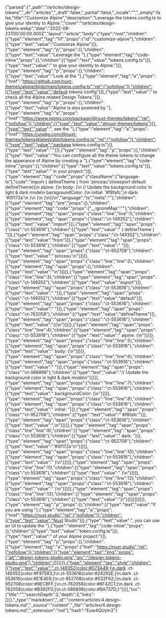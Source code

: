 {"parsed":{"_path":"/articles/design-tokens","_dir":"articles","_draft":false,"_partial":false,"_locale":"","_empty":false,"title":"Customize Alpine","description":"Leverage the tokens.config.ts to give your identity to Alpine.","cover":"/articles/design-tokens.webp","date":"2022-08-23T00:00:00.000Z","layout":"article","body":{"type":"root","children":[{"type":"element","tag":"h1","props":{"id":"customize-alpine"},"children":[{"type":"text","value":"Customize Alpine"}]},{"type":"element","tag":"p","props":{},"children":[{"type":"text","value":"Leverage the "},{"type":"element","tag":"code-inline","props":{},"children":[{"type":"text","value":"tokens.config.ts"}]},{"type":"text","value":" to give your identity to Alpine."}]},{"type":"element","tag":"p","props":{},"children":[{"type":"text","value":"Look at the "},{"type":"element","tag":"a","props":{"href":"https://github.com/nuxt-themes/alpine/blob/main/tokens.config.ts","rel":["nofollow"]},"children":[{"type":"text","value":"default tokens config"}]},{"type":"text","value":" to check all the Alpine related Design Tokens."}]},{"type":"element","tag":"p","props":{},"children":[{"type":"text","value":"Alpine is also powered by "},{"type":"element","tag":"a","props":{"href":"https://www.npmjs.com/package/@nuxt-themes/tokens","rel":["nofollow"]},"children":[{"type":"text","value":"@nuxt-themes/tokens"}]},{"type":"text","value":", see the "},{"type":"element","tag":"a","props":{"href":"https://unpkg.com/@nuxt-themes/tokens@latest/dist/tokens.config.ts","rel":["nofollow"]},"children":[{"type":"text","value":"package tokens.config.ts"}]},{"type":"text","value":"."}]},{"type":"element","tag":"p","props":{},"children":[{"type":"text","value":"You can configure all the theme tokens to change the apperance of Alpine by creating a "},{"type":"element","tag":"code-inline","props":{},"children":[{"type":"text","value":"tokens.config.ts"}]},{"type":"text","value":" in your project:"}]},{"type":"element","tag":"code","props":{"className":["language-ts"],"code":"import { defineTheme } from 'pinceau'\n\nexport default defineTheme({\n  alpine: {\n    body: {\n      // Update the background color in light & dark mode\n      backgroundColor: {\n        initial: '#f8fafc',\n        dark: '#0f172a'\n      }\n    }\n  }\n})\n","language":"ts","meta":""},"children":[{"type":"element","tag":"pre","props":{},"children":[{"type":"element","tag":"code","props":{"__ignoreMap":""},"children":[{"type":"element","tag":"span","props":{"class":"line","line":1},"children":[{"type":"element","tag":"span","props":{"class":"ct-149352"},"children":[{"type":"text","value":"import"}]},{"type":"element","tag":"span","props":{"class":"ct-553616"},"children":[{"type":"text","value":" { defineTheme } "}]},{"type":"element","tag":"span","props":{"class":"ct-149352"},"children":[{"type":"text","value":"from"}]},{"type":"element","tag":"span","props":{"class":"ct-553616"},"children":[{"type":"text","value":" "}]},{"type":"element","tag":"span","props":{"class":"ct-952708"},"children":[{"type":"text","value":"'pinceau'\n"}]}]},{"type":"element","tag":"span","props":{"class":"line","line":2},"children":[{"type":"element","tag":"span","props":{},"children":[{"type":"text","value":"\n"}]}]},{"type":"element","tag":"span","props":{"class":"line","line":3},"children":[{"type":"element","tag":"span","props":{"class":"ct-149352"},"children":[{"type":"text","value":"export"}]},{"type":"element","tag":"span","props":{"class":"ct-553616"},"children":[{"type":"text","value":" "}]},{"type":"element","tag":"span","props":{"class":"ct-149352"},"children":[{"type":"text","value":"default"}]},{"type":"element","tag":"span","props":{"class":"ct-553616"},"children":[{"type":"text","value":" "}]},{"type":"element","tag":"span","props":{"class":"ct-762058"},"children":[{"type":"text","value":"defineTheme"}]},{"type":"element","tag":"span","props":{"class":"ct-553616"},"children":[{"type":"text","value":"({\n"}]}]},{"type":"element","tag":"span","props":{"class":"line","line":4},"children":[{"type":"element","tag":"span","props":{"class":"ct-553616"},"children":[{"type":"text","value":"  alpine: {\n"}]}]},{"type":"element","tag":"span","props":{"class":"line","line":5},"children":[{"type":"element","tag":"span","props":{"class":"ct-553616"},"children":[{"type":"text","value":"    body: {\n"}]}]},{"type":"element","tag":"span","props":{"class":"line","line":6},"children":[{"type":"element","tag":"span","props":{"class":"ct-553616"},"children":[{"type":"text","value":"      "}]},{"type":"element","tag":"span","props":{"class":"ct-086898"},"children":[{"type":"text","value":"// Update the background color in light & dark mode\n"}]}]},{"type":"element","tag":"span","props":{"class":"line","line":7},"children":[{"type":"element","tag":"span","props":{"class":"ct-553616"},"children":[{"type":"text","value":"      backgroundColor: {\n"}]}]},{"type":"element","tag":"span","props":{"class":"line","line":8},"children":[{"type":"element","tag":"span","props":{"class":"ct-553616"},"children":[{"type":"text","value":"        initial: "}]},{"type":"element","tag":"span","props":{"class":"ct-952708"},"children":[{"type":"text","value":"'#f8fafc'"}]},{"type":"element","tag":"span","props":{"class":"ct-553616"},"children":[{"type":"text","value":",\n"}]}]},{"type":"element","tag":"span","props":{"class":"line","line":9},"children":[{"type":"element","tag":"span","props":{"class":"ct-553616"},"children":[{"type":"text","value":"        dark: "}]},{"type":"element","tag":"span","props":{"class":"ct-952708"},"children":[{"type":"text","value":"'#0f172a'\n"}]}]},{"type":"element","tag":"span","props":{"class":"line","line":10},"children":[{"type":"element","tag":"span","props":{"class":"ct-553616"},"children":[{"type":"text","value":"      }\n"}]}]},{"type":"element","tag":"span","props":{"class":"line","line":11},"children":[{"type":"element","tag":"span","props":{"class":"ct-553616"},"children":[{"type":"text","value":"    }\n"}]}]},{"type":"element","tag":"span","props":{"class":"line","line":12},"children":[{"type":"element","tag":"span","props":{"class":"ct-553616"},"children":[{"type":"text","value":"  }\n"}]}]},{"type":"element","tag":"span","props":{"class":"line","line":13},"children":[{"type":"element","tag":"span","props":{"class":"ct-553616"},"children":[{"type":"text","value":"})"}]}]}]}]}]},{"type":"element","tag":"p","props":{},"children":[{"type":"text","value":"If you are using "},{"type":"element","tag":"a","props":{"href":"https://nuxt.studio","rel":["nofollow"]},"children":[{"type":"text","value":"Nuxt Studio"}]},{"type":"text","value":", you can use an UI to update the "},{"type":"element","tag":"code-inline","props":{},"children":[{"type":"text","value":"token.config.ts"}]},{"type":"text","value":" of your Alpine project:"}]},{"type":"element","tag":"p","props":{},"children":[{"type":"element","tag":"a","props":{"href":"https://nuxt.studio","rel":["nofollow"]},"children":[{"type":"element","tag":"img","props":{"alt":"design-tokens-studio.png","src":"/design-tokens-studio.png"},"children":[]}]}]},{"type":"element","tag":"style","children":[{"type":"text","value":".ct-149352{color:#D73A49;}\n.dark .ct-149352{color:#F97583;}\n.ct-553616{color:#24292E;}\n.dark .ct-553616{color:#E1E4E8;}\n.ct-952708{color:#032F62;}\n.dark .ct-952708{color:#9ECBFF;}\n.ct-762058{color:#6F42C1;}\n.dark .ct-762058{color:#B392F0;}\n.ct-086898{color:#6A737D;}"}]}],"toc":{"title":"","searchDepth":2,"depth":2,"links":[]}},"_type":"markdown","_id":"content:articles:4.design-tokens.md","_source":"content","_file":"articles/4.design-tokens.md","_extension":"md"},"hash":"Eow4QUyln3"}